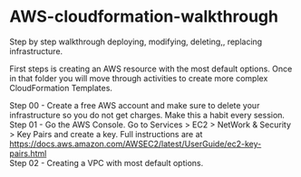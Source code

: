 # AWS-cloudformation-walkthrough
Step by step walkthrough deploying, modifying, deleting,, replacing infrastructure.  

First steps is creating an AWS resource with the most default options.  Once in that folder you will move through activities to create more complex CloudFormation Templates.

Step 00 - Create a free AWS account and make sure to delete your infrastructure so you do not get charges. Make this a habit every session.
Step 01 - Go the AWS Console.  Go to Services > EC2 > NetWork & Security > Key Pairs and create a key.  Full instructions are at https://docs.aws.amazon.com/AWSEC2/latest/UserGuide/ec2-key-pairs.html   
Step 02 - Creating a VPC with most default options.
